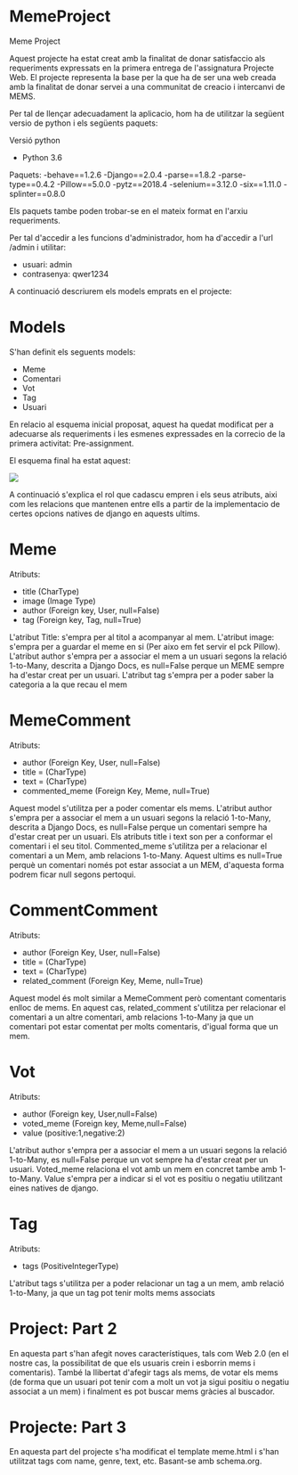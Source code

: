 # MemeProject
Meme Project

Aquest projecte ha estat creat amb la finalitat de donar satisfaccio als requeriments expressats en la primera entrega de l'assignatura Projecte Web. El projecte representa la base per la que ha de ser una web creada amb la finalitat de donar servei a una communitat de creacio i intercanvi de MEMS.

Per tal de llençar adecuadament la aplicacio, hom ha de utilitzar la següent versio de python i els següents paquets:

Versió python 
- Python 3.6

Paquets:
-behave==1.2.6
-Django==2.0.4
-parse==1.8.2
-parse-type==0.4.2
-Pillow==5.0.0
-pytz==2018.4
-selenium==3.12.0
-six==1.11.0
-splinter==0.8.0


Els paquets tambe poden trobar-se en el mateix format en l'arxiu requeriments.

Per tal d'accedir a les funcions d'administrador, hom ha d'accedir a l'url /admin i utilitar:

- usuari: admin
- contrasenya: qwer1234

A continuació descriurem els models emprats en el projecte:

# Models

S'han definit els seguents models:

- Meme
- Comentari
- Vot
- Tag
- Usuari

En relacio al esquema inicial proposat, aquest ha quedat modificat per a adecuarse als requeriments i les esmenes expressades en la correcio de la primera activitat: Pre-assignment.

El esquema final ha estat aquest: 

![](https://github.com/ferranmartinezlleida/WebMemeProject/blob/master/Diagrama%20UML.png)


A continuació s'explica el rol que cadascu empren i els seus atributs, aixi com les relacions que mantenen entre ells a partir de la implementacio de certes opcions natives de django en aquests ultims. 

# Meme
Atributs:
- title (CharType)
- image (Image Type)
- author (Foreign key, User, null=False)
- tag (Foreign key, Tag, null=True)

L'atribut Title: s'empra per al titol a acompanyar al mem. L'atribut image: s'empra per a guardar el meme en si (Per aixo em fet servir el pck Pillow). L'atribut author s'empra per a associar el mem a un usuari segons la relació 1-to-Many, descrita a Django Docs, es null=False perque un MEME sempre ha d'estar creat per un usuari. L'atribut tag s'empra per a poder saber la categoria a la que recau el mem

# MemeComment
Atributs:
- author (Foreign Key, User, null=False)
- title = (CharType)
- text = (CharType)
- commented_meme (Foreign Key, Meme, null=True)

Aquest model s'utilitza per a poder comentar els mems.
L'atribut author s'empra per a associar el mem a un usuari segons la relació 1-to-Many, descrita a Django Docs, es null=False perque un comentari sempre ha d'estar creat per un usuari. Els atributs title i text son per a conformar el comentari i el seu titol. Commented_meme s'utilitza per a relacionar el comentari a un Mem, amb relacions 1-to-Many. Aquest ultims es null=True perquè un comentari només pot estar associat a un MEM, d'aquesta forma podrem ficar null segons pertoqui. 

# CommentComment
Atributs:
- author (Foreign Key, User, null=False)
- title = (CharType)
- text = (CharType)
- related_comment (Foreign Key, Meme, null=True)

Aquest model és molt similar a MemeComment però comentant comentaris enlloc de mems. 
En aquest cas, related_comment s'utilitza per relacionar el comentari a un altre comentari, amb relacions 1-to-Many ja que un comentari pot estar comentat per molts comentaris, d'igual forma que un mem.


# Vot
Atributs:
- author (Foreign key, User,null=False)
- voted_meme (Foreign key, Meme,null=False)
- value (positive:1,negative:2)

L'atribut author s'empra per a associar el mem a un usuari segons la relació 1-to-Many, es null=False perque un vot sempre ha d'estar creat per un usuari. Voted_meme relaciona el vot amb un mem en concret tambe amb 1-to-Many. Value s'empra per a indicar si el vot es positiu o negatiu utilitzant eines natives de django. 

# Tag
Atributs:
- tags (PositiveIntegerType)

L'atribut tags s'utilitza per a poder relacionar un tag a un mem, amb relació 1-to-Many, ja que un tag pot tenir molts mems associats






# Project: Part 2

En aquesta part s'han afegit noves característiques, tals com Web 2.0 (en el nostre cas, la possibilitat de que els usuaris crein i esborrin mems i comentaris). També la llibertat d'afegir tags als mems, de votar els mems (de forma que un usuari pot tenir com a molt un vot ja sigui positiu o negatiu associat a un mem) i finalment es pot buscar mems gràcies al buscador.

# Projecte: Part 3

En aquesta part del projecte s'ha modificat el template meme.html i s'han utilitzat tags com name, genre, text, etc. Basant-se amb schema.org.

